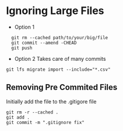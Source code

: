 
# Ignoring Large Files

- Option 1
```
  git rm --cached path/to/your/big/file
  git commit --amend -CHEAD
  git push
```
- Option 2
Takes care of many commits  
```
git lfs migrate import --include="*.csv"
```

## Removing Pre Commited Files 
Initially add the file to the .gitigore file  

```
git rm -r --cached .
git add .
git commit -m ".gitignore fix"
```
